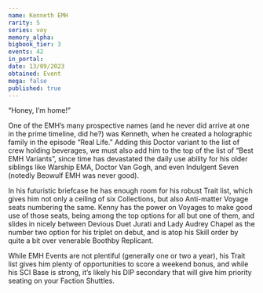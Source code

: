 ```yaml
---
name: Kenneth EMH
rarity: 5
series: voy
memory_alpha:
bigbook_tier: 3
events: 42
in_portal:
date: 13/09/2023
obtained: Event
mega: false
published: true
---
```


“Honey, I’m home!” 

One of the EMH’s many prospective names (and he never did arrive at one in the prime timeline, did he?) was Kenneth, when he created a holographic family in the episode “Real Life.” Adding this Doctor variant to the list of crew holding beverages, we must also add him to the top of the list of “Best EMH Variants”, since time has devastated the daily use ability for his older siblings like Warship EMA, Doctor Van Gogh, and even Indulgent Seven (notedly Beowulf EMH was never good).

In his futuristic briefcase he has enough room for his robust Trait list, which gives him not only a ceiling of six Collections, but also Anti-matter Voyage seats numbering the same. Kenny has the power on Voyages to make good use of those seats, being among the top options for all but one of them, and slides in nicely between Devious Duet Jurati and Lady Audrey Chapel as the number two option for his triplet on debut, and is atop his Skill order by quite a bit over venerable Boothby Replicant.

While EMH Events are not plentiful (generally one or two a year), his Trait list gives him plenty of opportunities to score a weekend bonus, and while his SCI Base is strong, it’s likely his DIP secondary that will give him priority seating on your Faction Shuttles.
